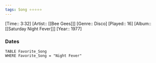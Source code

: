```yaml
---
tags: Song ⭐⭐⭐⭐⭐ 
---
```

[Time:: 3:32]
[Artist:: [[Bee Gees]]]
[Genre:: Disco]
[Played:: 16]
[Album:: [[Saturday Night Fever]]]
[Year:: 1977]
### Dates
````dataview
TABLE Favorite_Song
WHERE Favorite_Song = "Night Fever"
````